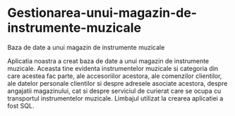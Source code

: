 # Gestionarea-unui-magazin-de-instrumente-muzicale
Baza de date a unui magazin de instrumente muzicale


  Aplicatia noastra a creat baza de date a unui magazin de instrumente muzicale. Aceasta tine evidenta instrumentelor muzicale si categoria din care acestea fac parte, ale accesoriilor acestora, ale comenzilor clientilor, ale datelor personale clientilor si despre adresele asociate acestora, despre angajatii magazinului, cat si despre serviciul de curierat care se ocupa cu transportul instrumentelor muzicale.
  Limbajul utilizat la crearea aplicatiei a fost SQL. 
